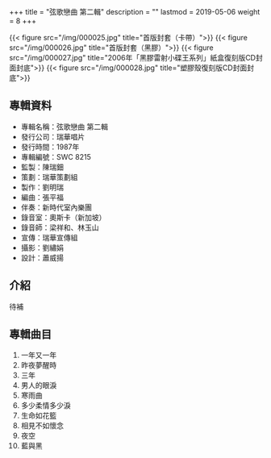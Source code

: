+++
title = "弦歌戀曲 第二輯"
description = ""
lastmod = 2019-05-06
weight = 8
+++

{{< figure src="/img/000025.jpg"  title="首版封套（卡帶）">}}
{{< figure src="/img/000026.jpg"  title="首版封套（黑膠）">}}
{{< figure src="/img/000027.jpg" title="2006年「黑膠雷射小碟王系列」紙盒復刻版CD封面封底">}}
{{< figure src="/img/000028.jpg" title="塑膠殼復刻版CD封面封底">}}

## 專輯資料

* 專輯名稱：弦歌戀曲 第二輯
* 發行公司：瑞華唱片
* 發行時間：1987年
* 專輯編號：SWC 8215
* 監製：陳瑞鈿
* 策劃：瑞華策劃組
* 製作：劉明瑞
* 編曲：張平福
* 伴奏：新時代室內樂團
* 錄音室：奧斯卡（新加坡）
* 錄音師：梁祥和、林玉山
* 宣傳：瑞華宣傳組
* 攝影：劉繡娟
* 設計：蕭威揚

## 介紹

待補


## 專輯曲目

1. 一年又一年
2. 昨夜夢醒時
3. 三年
4. 男人的眼淚
5. 寒雨曲
6. 多少柔情多少淚
7. 生命如花籃
8. 相見不如懷念
9. 夜空
10. 藍與黑
<br/>
<br/>
